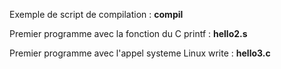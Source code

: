 Exemple de script de compilation : <B>compil</B>

Premier programme avec la fonction du C printf : <B>hello2.s</B>

Premier programme avec l'appel systeme Linux write : <B>hello3.c</B>
